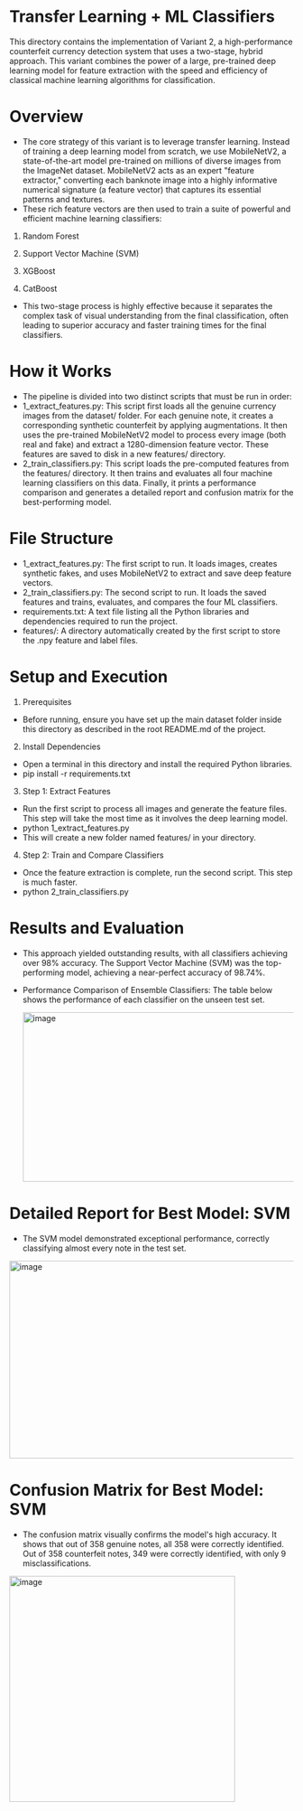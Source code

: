 # Transfer Learning + ML Classifiers
This directory contains the implementation of Variant 2, a high-performance counterfeit currency detection system that uses a two-stage, hybrid approach. This variant combines the power of a large, pre-trained deep learning model for feature extraction with the speed and efficiency of classical machine learning algorithms for classification.

# Overview
- The core strategy of this variant is to leverage transfer learning. Instead of training a deep learning model from scratch, we use MobileNetV2, a state-of-the-art model pre-trained on millions of diverse images from the ImageNet dataset. MobileNetV2 acts as an expert "feature extractor," converting each banknote image into a highly informative numerical signature (a feature vector) that captures its essential patterns and textures.
- These rich feature vectors are then used to train a suite of powerful and efficient machine learning classifiers:

1. Random Forest

2. Support Vector Machine (SVM)

3. XGBoost

4. CatBoost

- This two-stage process is highly effective because it separates the complex task of visual understanding from the final classification, often leading to superior accuracy and faster training times for the final classifiers.

# How it Works
- The pipeline is divided into two distinct scripts that must be run in order:
- 1_extract_features.py: This script first loads all the genuine currency images from the dataset/ folder. For each genuine note, it creates a corresponding synthetic counterfeit by applying augmentations. It then uses the pre-trained MobileNetV2 model to process every image (both real and fake) and extract a 1280-dimension feature vector. These features are saved to disk in a new features/ directory.
- 2_train_classifiers.py: This script loads the pre-computed features from the features/ directory. It then trains and evaluates all four machine learning classifiers on this data. Finally, it prints a performance comparison and generates a detailed report and confusion matrix for the best-performing model.

# File Structure
- 1_extract_features.py: The first script to run. It loads images, creates synthetic fakes, and uses MobileNetV2 to extract and save deep feature vectors.
- 2_train_classifiers.py: The second script to run. It loads the saved features and trains, evaluates, and compares the four ML classifiers.
- requirements.txt: A text file listing all the Python libraries and dependencies required to run the project.
- features/: A directory automatically created by the first script to store the .npy feature and label files.

# Setup and Execution
1. Prerequisites
- Before running, ensure you have set up the main dataset folder inside this directory as described in the root README.md of the project.

2. Install Dependencies
- Open a terminal in this directory and install the required Python libraries.
- pip install -r requirements.txt

3. Step 1: Extract Features
- Run the first script to process all images and generate the feature files. This step will take the most time as it involves the deep learning model.
- python 1_extract_features.py
- This will create a new folder named features/ in your directory.

4. Step 2: Train and Compare Classifiers
- Once the feature extraction is complete, run the second script. This step is much faster.
- python 2_train_classifiers.py


# Results and Evaluation
- This approach yielded outstanding results, with all classifiers achieving over 98% accuracy. The Support Vector Machine (SVM) was the top-performing model, achieving a near-perfect accuracy of 98.74%.
- Performance Comparison of Ensemble Classifiers: The table below shows the performance of each classifier on the unseen test set.

  <img width="600" height="300" alt="image" src="https://github.com/user-attachments/assets/e58c785d-8c44-4c4c-b128-6d9f52d7bc3e" />

# Detailed Report for Best Model: SVM
- The SVM model demonstrated exceptional performance, correctly classifying almost every note in the test set.
<img width="600" height="350" alt="image" src="https://github.com/user-attachments/assets/40ffd0b5-c6e7-4c4a-b66d-098ee471d5c8" />

# Confusion Matrix for Best Model: SVM
- The confusion matrix visually confirms the model's high accuracy. It shows that out of 358 genuine notes, all 358 were correctly identified. Out of 358 counterfeit notes, 349 were correctly identified, with only 9 misclassifications.
<img width="400" height="400" alt="image" src="https://github.com/user-attachments/assets/01737c4d-1cf2-46e4-b409-42926a69fe3b" />


